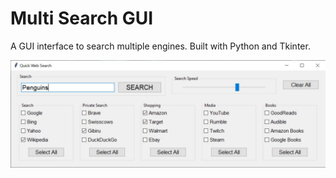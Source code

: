 # Multi Search GUI
A GUI interface to search multiple engines. Built with Python and Tkinter.

<img src='screenshot.jpg' width=800>